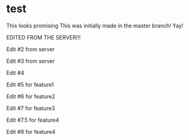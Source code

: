 # test

This looks promising
This was initially made in the master branch! Yay!

EDITED FROM THE SERVER!!!

Edit #2 from server

Edit #3 from server

Edit #4

Edit #5 for feature1

Edit #6 for feature2

Edit #7 for feature3

Edit #7.5 for feature4

Edit #8 for feature4
